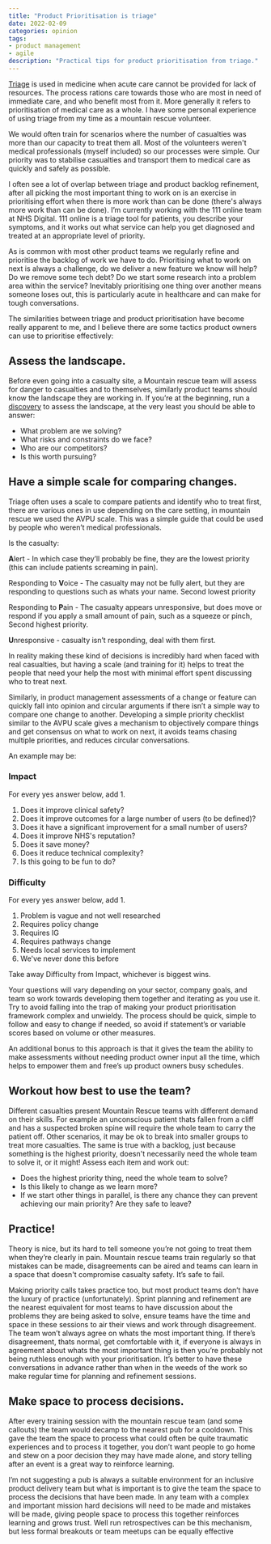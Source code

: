 ```yaml
---
title: "Product Prioritisation is triage"
date: 2022-02-09
categories: opinion
tags:
- product management
- agile
description: "Practical tips for product prioritisation from triage."
---
```



[Triage](https://en.wikipedia.org/wiki/Triage) is used in medicine when acute care cannot be provided for lack of resources. The process rations care towards those who are most in need of immediate care, and who
benefit most from it. More generally it refers to prioritisation of medical care as a whole. I have some personal experience of using triage from my time as a mountain rescue volunteer. 

We would often train for scenarios where the number of casualties was more than our capacity to treat them all. Most of the volunteers weren't medical professionals (myself included) so our processes were simple. Our priority was to stabilise casualties and transport them to medical care as quickly and safely as possible.

I often see a lot of overlap between triage and product backlog refinement, after all picking the most important thing to work on is an exercise in prioritising effort when there is more work than can be done (there's always more work than can be done). I’m currently working with the 111 online team at NHS Digital. 111 online is a triage tool for patients, you describe your symptoms, and it works out what service can help you get diagnosed and treated at an appropriate level of priority. 

As is common with most other product teams we regularly refine and prioritise the backlog of work we have to do. Prioritising what to work on next is always a challenge, do we deliver a new feature we know will help? Do we remove some tech debt? Do we start some research into a problem area within the service? Inevitably prioritising one thing over another means someone loses out, this is particularly acute in healthcare and can make for tough conversations.

The similarities between triage and product prioritisation have become really apparent to me, and I believe there are some tactics product owners can use to prioritise effectively:

## Assess the landscape.

Before even going into a casualty site, a Mountain rescue team will assess for danger to casualties and to themselves, similarly product teams should know the landscape they are working in. If you’re at the beginning, run a [discovery](https://www.gov.uk/service-manual/agile-delivery/how-the-discovery-phase-works) to assess the landscape, at the very least you should be able to answer:

- What problem are we solving?
- What risks and constraints do we face?
- Who are our competitors?
- Is this worth pursuing?

## Have a simple scale for comparing changes.

Triage often uses a scale to compare patients and identify who to treat first, there are various ones in use depending on the care setting, in mountain rescue we used the AVPU scale. This was a simple guide that could be used by people who weren’t medical professionals.

Is the casualty:

**A**lert - In which case they’ll probably be fine, they are the lowest priority (this can include patients screaming in pain).

Responding to **V**oice - The casualty may not be fully alert, but they are responding to questions such as whats your name. Second lowest priority

Responding to **P**ain -  The casualty appears unresponsive, but does move or respond if you apply a small amount of pain, such as a squeeze or pinch, Second highest priority.

**U**nresponsive - casualty isn’t responding, deal with them first.

In reality making these kind of decisions is incredibly hard when faced with real casualties, but having a scale (and training for it) helps to treat the people that need your help the most with minimal effort spent discussing who to treat next.

Similarly, in product management assessments of a change or feature can quickly fall into opinion and circular arguments if there isn’t a simple way to compare one change to another.  Developing a simple priority checklist similar to the AVPU scale gives a mechanism to objectively compare things and get consensus on what to work on next, it avoids teams chasing multiple priorities, and reduces circular conversations.

 

An example may be:

### Impact

For every yes answer below, add 1.

1. Does it improve clinical safety?
2. Does it improve outcomes for a large number of users (to be defined)?
3. Does it have a significant improvement for a small number of users?
4. Does it improve NHS's reputation?
5. Does it save money?
6. Does it reduce technical complexity?
7. Is this going to be fun to do?

### Difficulty

For every yes answer below, add 1.

1. Problem is vague and not well researched
2. Requires policy change
3. Requires IG
4. Requires pathways change
5. Needs local services to implement
6. We've never done this before

Take away Difficulty from Impact, whichever is biggest wins.

Your questions will vary depending on your sector, company goals, and team so work towards developing them together and iterating as you use it. Try to avoid falling into the trap of making your product prioritisation framework complex and unwieldy. The process should be quick, simple to follow and easy to change if needed, so avoid if statement’s or variable scores based on volume or other measures.

An additional bonus to this approach is that it gives the team the ability to make assessments without needing product owner input all the time, which helps to empower them and free’s up product owners busy schedules.

## Workout how best to use the team?

Different casualties present Mountain Rescue teams with different demand on their skills. For example an unconscious patient thats fallen from a cliff and has a suspected broken spine will require the whole team to carry the patient off. Other scenarios, it may be ok to break into smaller groups to treat more casualties. The same is  true with a backlog, just because something is the highest priority, doesn't necessarily need the whole team to solve it, or it might! Assess each item and work out:

- Does the highest priority thing, need the whole team to solve?
- Is this likely to change as we learn more?
- If we start other things in parallel, is there any chance they can prevent achieving our main priority? Are they safe to leave?

## Practice!

Theory is nice, but its hard to tell someone you’re not going to treat them when they’re clearly in pain. Mountain rescue teams train regularly so that mistakes can be made, disagreements can be aired and teams can learn in a space that doesn't compromise casualty safety. It’s safe to fail.

Making priority calls takes practice too, but most product teams don’t have the luxury of practice (unfortunately). Sprint planning and refinement are the nearest equivalent for most teams to have discussion about the problems they are being asked to solve, ensure teams have the time and space in these sessions to air their views and work through disagreement. The team won’t always agree on whats the most important thing. If there’s disagreement, thats normal, get comfortable with it, if everyone is always in agreement about whats the most important thing is then you’re probably not being ruthless enough with your prioritisation. It’s better to have these conversations in advance rather than when in the weeds of the work so make regular time for planning and refinement sessions.

## Make space to process decisions.

After every training session with the mountain rescue team (and some callouts) the team would decamp to the nearest pub for a cooldown. This gave the team the space to process what could often be quite traumatic experiences and to process it together, you don’t want people to go home and stew on a poor decision they may have made alone, and story telling after an event is a great way to reinforce learning. 

I’m not suggesting a pub is always a suitable environment for an inclusive product delivery team but what is important is to give the team the space to process the decisions that have been made. In any team with a complex and important mission hard decisions will need to be made and mistakes will be made, giving people space to process this together reinforces learning and grows trust. Well run retrospectives can be this mechanism, but less formal breakouts or team meetups can be equally effective